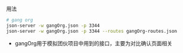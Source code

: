 用法
```bash
# gang org
json-server -w gangOrg.json -p 3344
json-server -w gangOrg.json -p 3344 --routes gangOrg-routes.json 
```



+ gangOrg用于模拟团伙项目中用到的接口，主要为对比确认页面相关
